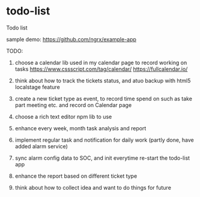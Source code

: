 # todo-list
Todo list


sample demo: https://github.com/ngrx/example-app


TODO:
1. choose a calendar lib used in my calendar page to record working on tasks
https://www.cssscript.com/tag/calendar/
https://fullcalendar.io/

2. think about how to track the tickets status, and atuo backup with html5 localstage feature

3. create a new ticket type as event, to record time spend on such as take part meeting etc. and record on Calendar page

4. choose a rich text editor npm lib to use

5. enhance every week, month task analysis and report

6. implement regular task and notification for daily work (partly done, have added alarm service)

7. sync alarm config data to SOC, and init everytime re-start the todo-list app

8. enhance the report based on different ticket type

9. think about how to collect idea and want to do things for future
